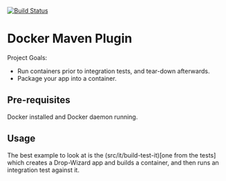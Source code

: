 [![Build Status](https://drone.io/github.com/alexec/docker-maven-plugin/status.png)](https://drone.io/github.com/alexec/docker-maven-plugin/latest)

Docker Maven Plugin
===

Project Goals:

* Run containers prior to integration tests, and tear-down afterwards.
* Package your app into a container.

Pre-requisites
---
Docker installed and Docker daemon running.

Usage
---
The best example to look at is the (src/it/build-test-it)[one from the tests] which creates a Drop-Wizard app and builds a container, and then runs an integration test against it.
